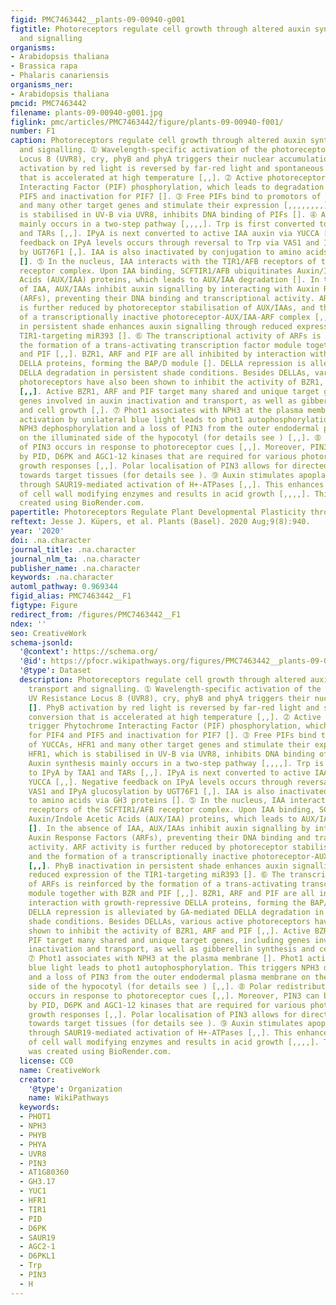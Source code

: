 ```yaml
---
figid: PMC7463442__plants-09-00940-g001
figtitle: Photoreceptors regulate cell growth through altered auxin synthesis, transport
  and signalling
organisms:
- Arabidopsis thaliana
- Brassica rapa
- Phalaris canariensis
organisms_ner:
- Arabidopsis thaliana
pmcid: PMC7463442
filename: plants-09-00940-g001.jpg
figlink: pmc/articles/PMC7463442/figure/plants-09-00940-f001/
number: F1
caption: Photoreceptors regulate cell growth through altered auxin synthesis, transport
  and signalling. ➀ Wavelength-specific activation of the photoreceptors UV Resistance
  Locus 8 (UVR8), cry, phyB and phyA triggers their nuclear accumulation []. PhyB
  activation by red light is reversed by far-red light and spontaneous conversion
  that is accelerated at high temperature [,,]. ➁ Active photoreceptors trigger Phytochrome
  Interacting Factor (PIF) phosphorylation, which leads to degradation for PIF4 and
  PIF5 and inactivation for PIF7 []. ➂ Free PIFs bind to promotors of YUCCAs, HFR1
  and many other target genes and stimulate their expression [,,,,,,,,]. HFR1, which
  is stabilised in UV-B via UVR8, inhibits DNA binding of PIFs []. ➃ Auxin synthesis
  mainly occurs in a two-step pathway [,,,,]. Trp is first converted to IPyA by TAA1
  and TARs [,,]. IPyA is next converted to active IAA auxin via YUCCA [,,]. Negative
  feedback on IPyA levels occurs through reversal to Trp via VAS1 and IPyA glucosylation
  by UGT76F1 [,]. IAA is also inactivated by conjugation to amino acids via GH3 proteins
  []. ➄ In the nucleus, IAA interacts with the TIR1/AFB receptors of the SCFTIR1/AFB
  receptor complex. Upon IAA binding, SCFTIR1/AFB ubiquitinates Auxin/Indole Acetic
  Acids (AUX/IAA) proteins, which leads to AUX/IAA degradation []. In the absence
  of IAA, AUX/IAAs inhibit auxin signalling by interacting with Auxin Response Factors
  (ARFs), preventing their DNA binding and transcriptional activity. ARF activity
  is further reduced by photoreceptor stabilisation of AUX/IAAs, and the formation
  of a transcriptionally inactive photoreceptor-AUX/IAA-ARF complex [,,]. PhyB inactivation
  in persistent shade enhances auxin signalling through reduced expression of the
  TIR1-targeting miR393 []. ➅ The transcriptional activity of ARFs is reinforced by
  the formation of a trans-activating transcription factor module together with BZR
  and PIF [,,]. BZR1, ARF and PIF are all inhibited by interaction with growth-repressive
  DELLA proteins, forming the BAP/D module []. DELLA repression is alleviated by GA-mediated
  DELLA degradation in persistent shade conditions. Besides DELLAs, various active
  photoreceptors have also been shown to inhibit the activity of BZR1, ARF and PIF
  [,,]. Active BZR1, ARF and PIF target many shared and unique target genes, including
  genes involved in auxin inactivation and transport, as well as gibberellin synthesis
  and cell growth [,]. ➆ Phot1 associates with NPH3 at the plasma membrane []. Phot1
  activation by unilateral blue light leads to phot1 autophosphorylation. This triggers
  NPH3 dephosphorylation and a loss of PIN3 from the outer endodermal plasma membrane
  on the illuminated side of the hypocotyl (for details see ) [,,]. ➇ Polar redistribution
  of PIN3 occurs in response to photoreceptor cues [,,]. Moreover, PIN3 can be phosphorylated
  by PID, D6PK and AGC1-12 kinases that are required for various photoreceptor-mediated
  growth responses [,,]. Polar localisation of PIN3 allows for directed auxin flow
  towards target tissues (for details see ). ➈ Auxin stimulates apoplast acidification
  through SAUR19-mediated activation of H+-ATPases [,,]. This enhances the activity
  of cell wall modifying enzymes and results in acid growth [,,,,]. This figure was
  created using BioRender.com.
papertitle: Photoreceptors Regulate Plant Developmental Plasticity through Auxin.
reftext: Jesse J. Küpers, et al. Plants (Basel). 2020 Aug;9(8):940.
year: '2020'
doi: .na.character
journal_title: .na.character
journal_nlm_ta: .na.character
publisher_name: .na.character
keywords: .na.character
automl_pathway: 0.969344
figid_alias: PMC7463442__F1
figtype: Figure
redirect_from: /figures/PMC7463442__F1
ndex: ''
seo: CreativeWork
schema-jsonld:
  '@context': https://schema.org/
  '@id': https://pfocr.wikipathways.org/figures/PMC7463442__plants-09-00940-g001.html
  '@type': Dataset
  description: Photoreceptors regulate cell growth through altered auxin synthesis,
    transport and signalling. ➀ Wavelength-specific activation of the photoreceptors
    UV Resistance Locus 8 (UVR8), cry, phyB and phyA triggers their nuclear accumulation
    []. PhyB activation by red light is reversed by far-red light and spontaneous
    conversion that is accelerated at high temperature [,,]. ➁ Active photoreceptors
    trigger Phytochrome Interacting Factor (PIF) phosphorylation, which leads to degradation
    for PIF4 and PIF5 and inactivation for PIF7 []. ➂ Free PIFs bind to promotors
    of YUCCAs, HFR1 and many other target genes and stimulate their expression [,,,,,,,,].
    HFR1, which is stabilised in UV-B via UVR8, inhibits DNA binding of PIFs []. ➃
    Auxin synthesis mainly occurs in a two-step pathway [,,,,]. Trp is first converted
    to IPyA by TAA1 and TARs [,,]. IPyA is next converted to active IAA auxin via
    YUCCA [,,]. Negative feedback on IPyA levels occurs through reversal to Trp via
    VAS1 and IPyA glucosylation by UGT76F1 [,]. IAA is also inactivated by conjugation
    to amino acids via GH3 proteins []. ➄ In the nucleus, IAA interacts with the TIR1/AFB
    receptors of the SCFTIR1/AFB receptor complex. Upon IAA binding, SCFTIR1/AFB ubiquitinates
    Auxin/Indole Acetic Acids (AUX/IAA) proteins, which leads to AUX/IAA degradation
    []. In the absence of IAA, AUX/IAAs inhibit auxin signalling by interacting with
    Auxin Response Factors (ARFs), preventing their DNA binding and transcriptional
    activity. ARF activity is further reduced by photoreceptor stabilisation of AUX/IAAs,
    and the formation of a transcriptionally inactive photoreceptor-AUX/IAA-ARF complex
    [,,]. PhyB inactivation in persistent shade enhances auxin signalling through
    reduced expression of the TIR1-targeting miR393 []. ➅ The transcriptional activity
    of ARFs is reinforced by the formation of a trans-activating transcription factor
    module together with BZR and PIF [,,]. BZR1, ARF and PIF are all inhibited by
    interaction with growth-repressive DELLA proteins, forming the BAP/D module [].
    DELLA repression is alleviated by GA-mediated DELLA degradation in persistent
    shade conditions. Besides DELLAs, various active photoreceptors have also been
    shown to inhibit the activity of BZR1, ARF and PIF [,,]. Active BZR1, ARF and
    PIF target many shared and unique target genes, including genes involved in auxin
    inactivation and transport, as well as gibberellin synthesis and cell growth [,].
    ➆ Phot1 associates with NPH3 at the plasma membrane []. Phot1 activation by unilateral
    blue light leads to phot1 autophosphorylation. This triggers NPH3 dephosphorylation
    and a loss of PIN3 from the outer endodermal plasma membrane on the illuminated
    side of the hypocotyl (for details see ) [,,]. ➇ Polar redistribution of PIN3
    occurs in response to photoreceptor cues [,,]. Moreover, PIN3 can be phosphorylated
    by PID, D6PK and AGC1-12 kinases that are required for various photoreceptor-mediated
    growth responses [,,]. Polar localisation of PIN3 allows for directed auxin flow
    towards target tissues (for details see ). ➈ Auxin stimulates apoplast acidification
    through SAUR19-mediated activation of H+-ATPases [,,]. This enhances the activity
    of cell wall modifying enzymes and results in acid growth [,,,,]. This figure
    was created using BioRender.com.
  license: CC0
  name: CreativeWork
  creator:
    '@type': Organization
    name: WikiPathways
  keywords:
  - PHOT1
  - NPH3
  - PHYB
  - PHYA
  - UVR8
  - PIN3
  - AT1G80360
  - GH3.17
  - YUC1
  - HFR1
  - TIR1
  - PID
  - D6PK
  - SAUR19
  - AGC2-1
  - D6PKL1
  - Trp
  - PIN3
  - H
---
```

